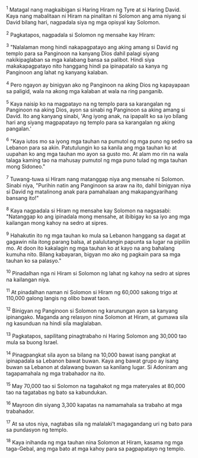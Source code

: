 <sup>1</sup>
Matagal nang magkaibigan si Haring Hiram ng Tyre at si Haring David. Kaya nang mabalitaan ni Hiram na pinalitan ni Solomon ang ama niyang si David bilang hari, nagpadala siya ng mga opisyal kay Solomon. 

<sup>2</sup>
Pagkatapos, nagpadala si Solomon ng mensahe kay Hiram: 

<sup>3</sup>
"Nalalaman mong hindi nakapagpatayo ang aking amang si David ng templo para sa Panginoon na kanyang Dios dahil palagi siyang nakikipaglaban sa mga kalabang bansa sa palibot. Hindi siya makakapagpatayo nito hanggang hindi pa ipinapatalo sa kanya ng Panginoon ang lahat ng kanyang kalaban. 

<sup>4</sup>
Pero ngayon ay binigyan ako ng Panginoon na aking Dios ng kapayapaan sa paligid, wala na akong mga kalaban at wala na ring panganib. 

<sup>5</sup>
Kaya naisip ko na magpatayo na ng templo para sa karangalan ng Panginoon na aking Dios, ayon sa sinabi ng Panginoon sa aking amang si David. Ito ang kanyang sinabi, 'Ang iyong anak, na ipapalit ko sa iyo bilang hari ang siyang magpapatayo ng templo para sa karangalan ng aking pangalan.' 

<sup>6</sup>
"Kaya iutos mo sa iyong mga tauhan na pumutol ng mga puno ng sedro sa Lebanon para sa akin. Patutulungin ko sa kanila ang mga tauhan ko at uupahan ko ang mga tauhan mo ayon sa gusto mo. At alam mo rin na wala talaga kaming tao na mahusay pumutol ng mga puno tulad ng mga tauhan mong Sidoneo." 

<sup>7</sup>
Tuwang-tuwa si Hiram nang matanggap niya ang mensahe ni Solomon. Sinabi niya, "Purihin natin ang Panginoon sa araw na ito, dahil binigyan niya si David ng matalinong anak para pamahalaan ang makapangyarihang bansang ito!" 

<sup>8</sup>
Kaya nagpadala si Hiram ng mensahe kay Solomon na nagsasabi: "Natanggap ko ang ipinadala mong mensahe, at ibibigay ko sa iyo ang mga kailangan mong kahoy na sedro at sipres. 

<sup>9</sup>
Hahakutin ito ng mga tauhan ko mula sa Lebanon hanggang sa dagat at gagawin nila itong parang balsa, at palulutangin papunta sa lugar na pipiliin mo. At doon ito kakalagin ng mga tauhan ko at kayo na ang bahalang kumuha nito. Bilang kabayaran, bigyan mo ako ng pagkain para sa mga tauhan ko sa palasyo." 

<sup>10</sup>
Pinadalhan nga ni Hiram si Solomon ng lahat ng kahoy na sedro at sipres na kailangan niya. 

<sup>11</sup>
At pinadalhan naman ni Solomon si Hiram ng 60,000 sakong trigo at 110,000 galong langis ng olibo bawat taon. 

<sup>12</sup>
Binigyan ng Panginoon si Solomon ng karunungan ayon sa kanyang ipinangako. Maganda ang relasyon nina Solomon at Hiram, at gumawa sila ng kasunduan na hindi sila maglalaban. 

<sup>13</sup>
Pagkatapos, sapilitang pinagtrabaho ni Haring Solomon ang 30,000 tao mula sa buong Israel. 

<sup>14</sup>
Pinagpangkat sila ayon sa bilang na 10,000 bawat isang pangkat at ipinapadala sa Lebanon bawat buwan. Kaya ang bawat grupo ay isang buwan sa Lebanon at dalawang buwan sa kanilang lugar. Si Adoniram ang tagapamahala ng mga trabahador na ito. 

<sup>15</sup>
May 70,000 tao si Solomon na tagahakot ng mga materyales at 80,000 tao na tagatabas ng bato sa kabundukan. 

<sup>16</sup>
Mayroon din siyang 3,300 kapatas na namamahala sa trabaho at mga trabahador. 

<sup>17</sup>
At sa utos niya, nagtabas sila ng malalakiʼt magagandang uri ng bato para sa pundasyon ng templo. 

<sup>18</sup>
Kaya inihanda ng mga tauhan nina Solomon at Hiram, kasama ng mga taga-Gebal, ang mga bato at mga kahoy para sa pagpapatayo ng templo.